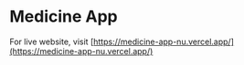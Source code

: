 # Medicine App

For live website, visit [https://medicine-app-nu.vercel.app/](https://medicine-app-nu.vercel.app/)
